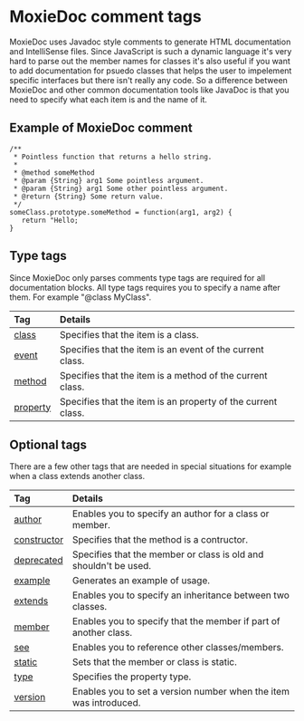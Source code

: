 # MoxieDoc comment tags #

MoxieDoc uses Javadoc style comments to generate HTML documentation and IntelliSense files. Since JavaScript is such a dynamic language it's very hard to parse out the member names for classes it's also useful if you want to add documentation for psuedo classes that helps the user to impelement specific interfaces but there isn't really any code. So a difference between MoxieDoc and other common documentation tools like JavaDoc is that you need to specify what each item is and the name of it.

## Example of MoxieDoc comment ##
```
/**
 * Pointless function that returns a hello string.
 *
 * @method someMethod
 * @param {String} arg1 Some pointless argument.
 * @param {String} arg1 Some other pointless argument.
 * @return {String} Some return value.
 */
someClass.prototype.someMethod = function(arg1, arg2) {
   return "Hello;
}
```

## Type tags ##
Since MoxieDoc only parses comments type tags are required for all documentation blocks. All type tags requires you to specify a name after them. For example "@class MyClass".

| **Tag** | **Details** |
|:--------|:------------|
| [class](http://code.google.com/p/js-build-tools/wiki/ClassTag)    | Specifies that the item is a class. |
| [event](http://code.google.com/p/js-build-tools/wiki/EventTag)    | Specifies that the item is an event of the current class. |
| [method](http://code.google.com/p/js-build-tools/wiki/MethodTag)   | Specifies that the item is a method of the current class. |
| [property](http://code.google.com/p/js-build-tools/wiki/PropertyTag) | Specifies that the item is an property of the current class. |

## Optional tags ##
There are a few other tags that are needed in special situations for example when a class extends another class.

| **Tag** | **Details** |
|:--------|:------------|
| [author](http://code.google.com/p/js-build-tools/wiki/AuthorTag)            | Enables you to specify an author for a class or member. |
| [constructor](http://code.google.com/p/js-build-tools/wiki/ConstructorTag)  | Specifies that the method is a contructor. |
| [deprecated](http://code.google.com/p/js-build-tools/wiki/DeprecatedTag)    | Specifies that the member or class is old and shouldn't be used. |
| [example](http://code.google.com/p/js-build-tools/wiki/ExampleTag)          | Generates an example of usage. |
| [extends](http://code.google.com/p/js-build-tools/wiki/ExtendsTag)          | Enables you to specify an inheritance between two classes. |
| [member](http://code.google.com/p/js-build-tools/wiki/MemberTag)            | Enables you to specify that the member if part of another class. |
| [see](http://code.google.com/p/js-build-tools/wiki/See)            | Enables you to reference other classes/members. |
| [static](http://code.google.com/p/js-build-tools/wiki/StaticTag)            | Sets that the member or class is static. |
| [type](http://code.google.com/p/js-build-tools/wiki/TypeTag)                | Specifies the property type. |
| [version](http://code.google.com/p/js-build-tools/wiki/VersionTag)          | Enables you to set a version number when the item was introduced. |